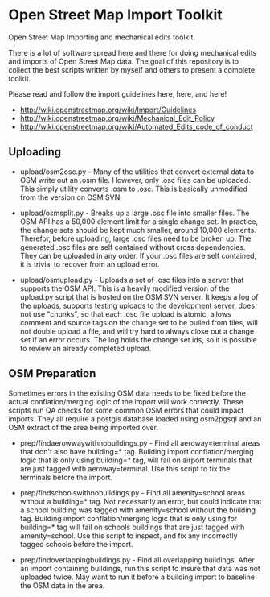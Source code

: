 Open Street Map Import Toolkit
==================

Open Street Map Importing and mechanical edits toolkit. 

There is a lot of software spread here and there for doing mechanical edits and imports of Open Street Map data. The goal of this repository is to collect the best scripts written by myself and others to present a complete toolkit.

Please read and follow the import guidelines here, here, and here!

- http://wiki.openstreetmap.org/wiki/Import/Guidelines
- http://wiki.openstreetmap.org/wiki/Mechanical_Edit_Policy
- http://wiki.openstreetmap.org/wiki/Automated_Edits_code_of_conduct

Uploading
------------------

 - upload/osm2osc.py - Many of the utilities that convert external data to OSM write out an .osm file. However, only .osc files can be uploaded. This simply utility converts .osm to .osc. This is basically unmodified from the version on OSM SVN.

 - upload/osmsplit.py - Breaks up a large .osc file into smaller files. The OSM API has a 50,000 element limit for a single change set. In practice, the change sets should be kept much smaller, around 10,000 elements. Therefor, before uploading, large .osc files need to be broken up. The generated .osc files are self contained without cross dependencies. They can be uploaded in any order. If your .osc files are self contained, it is trivial to recover from an upload error.

 - upload/osmupload.py - Uploads a set of .osc files into a server that supports the OSM API. This is a heavily modified version of the upload.py script that is hosted on the OSM SVN server. It keeps a log of the uploads, supports testing uploads to the development server, does not use "chunks", so that each .osc file upload is atomic, allows comment and source tags on the change set to be pulled from files, will not double upload a file, and will try hard to always close out a change set if an error occurs. The log holds the change set ids, so it is possible to review an already completed upload.

OSM Preparation
------------------

Sometimes errors in the existing OSM data needs to be fixed before the actual conflation/merging logic of the import will work correctly. These scripts run QA checks for some common OSM errors that could impact imports. They all require a postgis database loaded using osm2pgsql and an OSM extract of the area being imported over.

 - prep/findaerowwaywithnobuildings.py - Find all aeroway=terminal areas that don't also have building=* tag. Building import conflation/merging logic that is only using building=* tag, will fail on airport terminals that are just tagged with aeroway=terminal. Use this script to fix the terminals before the import.

 - prep/findschoolswithnobuildings.py - Find all amenity=school areas without a building=* tag. Not necessarily an error, but could indicate that a school building was tagged with amenity=school without the building tag. Building import conflation/merging logic that is only using for building=* tag will fail on schools buildings that are just tagged with amenity=school. Use this script to inspect, and fix any incorrectly tagged schools before the import.

 - prep/findoverlappingbuildings.py - Find all overlapping buildings. After an import containing buildings, run this script to insure that data was not uploaded twice. May want to run it before a building import to baseline the OSM data in the area. 



